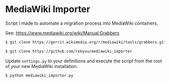# MediaWiki Importer

Script I made to automate a migration process into MediaWiki containers.

See: https://www.mediawiki.org/wiki/Manual:Grabbers

```sh
$ git clone https://gerrit.wikimedia.org/r/mediawiki/tools/grabbers.git 

$ git clone https://github.com/rekyuu/mediawiki_importer
```

Update `settings.py` to your definitions and execute the script from the root of your new MediaWiki installation.

```sh
$ python mediawiki_importer.py
```